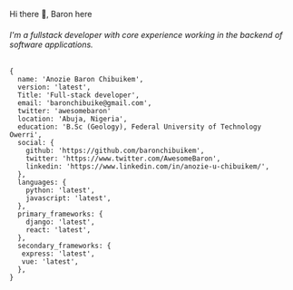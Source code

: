 
Hi there :wave:, Baron here

###### I'm a fullstack developer with core experience working in the backend of software applications.



    {
      name: 'Anozie Baron Chibuikem',
      version: 'latest',
      Title: 'Full-stack developer',
      email: 'baronchibuike@gmail.com',
      twitter: 'awesomebaron'
      location: 'Abuja, Nigeria',
      education: 'B.Sc (Geology), Federal University of Technology Owerri',
      social: {
        github: 'https://github.com/baronchibuikem',
        twitter: 'https://www.twitter.com/AwesomeBaron',
        linkedin: 'https://www.linkedin.com/in/anozie-u-chibuikem/',
      },
      languages: {
        python: 'latest',
        javascript: 'latest',
      },
      primary_frameworks: {
        django: 'latest',
        react: 'latest',
      },
      secondary_frameworks: {
       express: 'latest',
       vue: 'latest',
      },
    }

  
